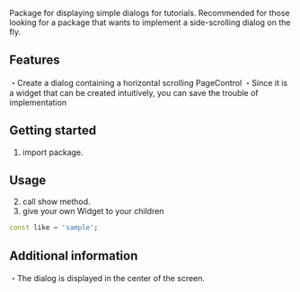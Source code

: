 <!--
This README describes the package. If you publish this package to pub.dev,
this README's contents appear on the landing page for your package.

For information about how to write a good package README, see the guide for
[writing package pages](https://dart.dev/guides/libraries/writing-package-pages).

For general information about developing packages, see the Dart guide for
[creating packages](https://dart.dev/guides/libraries/create-library-packages)
and the Flutter guide for
[developing packages and plugins](https://flutter.dev/developing-packages).
-->

Package for displaying simple dialogs for tutorials.
Recommended for those looking for a package that wants to implement a side-scrolling dialog on the fly.

## Features
・Create a dialog containing a horizontal scrolling PageControl
・Since it is a widget that can be created intuitively, you can save the trouble of implementation

## Getting started
1. import package.

## Usage
2. call show method.
3. give your own Widget to your children

```dart
const like = 'sample';
```

## Additional information
・The dialog is displayed in the center of the screen.

